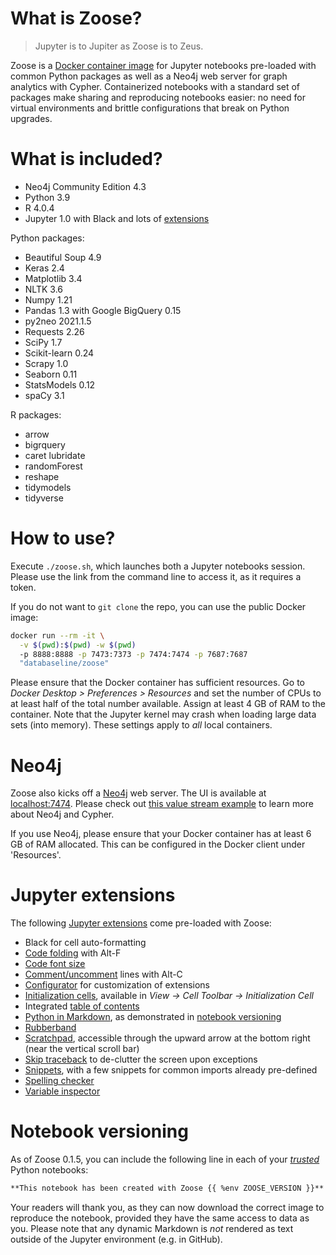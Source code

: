 # What is Zoose?

> Jupyter is to Jupiter as Zoose is to Zeus.

Zoose is a [Docker container image](https://hub.docker.com/repository/docker/databaseline/zoose) for
Jupyter notebooks pre-loaded with common Python packages as well as a Neo4j web server for graph
analytics with Cypher.
Containerized notebooks with a standard set of packages make sharing and reproducing notebooks
easier: no need for virtual environments and brittle configurations that break on Python upgrades.

# What is included?

- Neo4j Community Edition 4.3
- Python 3.9
- R 4.0.4
- Jupyter 1.0 with Black and lots of [extensions](#jupyter-extensions)

Python packages:
- Beautiful Soup 4.9
- Keras 2.4
- Matplotlib 3.4
- NLTK 3.6
- Numpy 1.21
- Pandas 1.3 with Google BigQuery 0.15
- py2neo 2021.1.5
- Requests 2.26
- SciPy 1.7
- Scikit-learn 0.24
- Scrapy 1.0
- Seaborn 0.11
- StatsModels 0.12
- spaCy 3.1

R packages:
- arrow
- bigrquery
- caret
  lubridate
- randomForest
- reshape
- tidymodels 
- tidyverse 

# How to use?

Execute `./zoose.sh`, which launches both a Jupyter notebooks session.
Please use the link from the command line to access it, as it requires a token.

If you do not want to `git clone` the repo, you can use the public Docker image:

```bash
docker run --rm -it \
  -v $(pwd):$(pwd) -w $(pwd) 
  -p 8888:8888 -p 7473:7373 -p 7474:7474 -p 7687:7687 
  "databaseline/zoose"
```

Please ensure that the Docker container has sufficient resources.
Go to _Docker Desktop > Preferences > Resources_ and set the number of CPUs to at least half of the
total number available.
Assign at least 4 GB of RAM to the container.
Note that the Jupyter kernel may crash when loading large data sets (into memory).
These settings apply to _all_ local containers.

# Neo4j

Zoose also kicks off a [Neo4j](https://neo4j.com) web server. 
The UI is available at [localhost:7474](https://127.0.0.1:7474).
Please check out [this value stream example](https://databaseline.tech/mapping-a-value-stream-in-neo4j/)
to learn more about Neo4j and Cypher.

If you use Neo4j, please ensure that your Docker container has at least 6 GB of RAM allocated.
This can be configured in the Docker client under 'Resources'.

# Jupyter extensions
The following [Jupyter extensions](https://jupyter-contrib-nbextensions.readthedocs.io/en/latest/nbextensions.html)
come pre-loaded with Zoose:

- Black for cell auto-formatting
- [Code folding](https://jupyter-contrib-nbextensions.readthedocs.io/en/latest/nbextensions/codefolding/readme.html) with Alt-F
- [Code font size](https://jupyter-contrib-nbextensions.readthedocs.io/en/latest/nbextensions/code_font_size/README.html)
- [Comment/uncomment](https://jupyter-contrib-nbextensions.readthedocs.io/en/latest/nbextensions/comment-uncomment/readme.html) lines with Alt-C
- [Configurator](https://github.com/Jupyter-contrib/jupyter_nbextensions_configurator) for customization of extensions
- [Initialization cells](https://jupyter-contrib-nbextensions.readthedocs.io/en/latest/nbextensions/init_cell/README.html), available in _View &rarr; Cell Toolbar &rarr; Initialization Cell_
- Integrated [table of contents](https://jupyter-contrib-nbextensions.readthedocs.io/en/latest/nbextensions/toc2/README.html)
- [Python in Markdown](https://jupyter-contrib-nbextensions.readthedocs.io/en/latest/nbextensions/python-markdown/readme.html), as demonstrated in [notebook versioning](#notebook-versioning)
- [Rubberband](https://jupyter-contrib-nbextensions.readthedocs.io/en/latest/nbextensions/rubberband/readme.html)
- [Scratchpad](https://jupyter-contrib-nbextensions.readthedocs.io/en/latest/nbextensions/scratchpad/README.html), accessible through the upward arrow at the bottom right (near the vertical scroll bar)
- [Skip traceback](https://jupyter-contrib-nbextensions.readthedocs.io/en/latest/nbextensions/skip-traceback/readme.html) to de-clutter the screen upon exceptions
- [Snippets](https://jupyter-contrib-nbextensions.readthedocs.io/en/latest/nbextensions/snippets/README.html), with a few snippets for common imports already pre-defined
- [Spelling checker](https://jupyter-contrib-nbextensions.readthedocs.io/en/latest/nbextensions/spellchecker/README.html)
- [Variable inspector](https://jupyter-contrib-nbextensions.readthedocs.io/en/latest/nbextensions/varInspector/README.html)

# Notebook versioning
As of Zoose 0.1.5, you can include the following line in each of your 
_[trusted](https://jupyter-notebook.readthedocs.io/en/stable/security.html)_ Python notebooks:

```md
**This notebook has been created with Zoose {{ %env ZOOSE_VERSION }}**
```

Your readers will thank you, as they can now download the correct image to reproduce the notebook,
provided they have the same access to data as you.
Please note that any dynamic Markdown is _not_ rendered as text outside of the Jupyter environment
(e.g. in GitHub).
